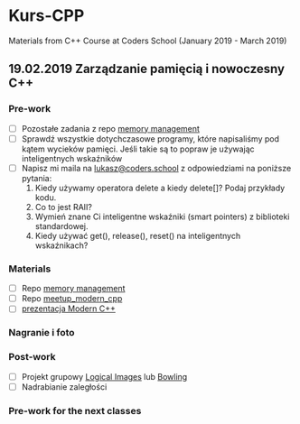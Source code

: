 # Kurs-CPP
Materials from C++ Course at Coders School (January 2019 - March 2019)

## 19.02.2019 Zarządzanie pamięcią i nowoczesny C++

### Pre-work
- [ ] Pozostałe zadania z repo [memory management](https://github.com/LordLukin/memory_management)
- [ ] Sprawdź wszystkie dotychczasowe programy, które napisaliśmy pod kątem wycieków pamięci. Jeśli takie są to popraw je używając inteligentnych wskaźników
- [ ] Napisz mi maila na lukasz@coders.school z odpowiedziami na poniższe pytania:
  1. Kiedy używamy operatora delete a kiedy delete[]? Podaj przykłady kodu.
  1. Co to jest RAII?
  1. Wymień znane Ci inteligentne wskaźniki (smart pointers) z biblioteki standardowej.
  1. Kiedy używać get(), release(), reset() na inteligentnych wskaźnikach? 

### Materials
- [ ] Repo [memory management](https://github.com/LordLukin/memory_management)
- [ ] Repo [meetup_modern_cpp](https://github.com/coders-school/meetup_modern_cpp)
- [ ] [prezentacja Modern C++](modern_cpp.pdf)

### Nagranie i foto


### Post-work
- [ ] Projekt grupowy [Logical Images](https://github.com/LordLukin/LogicalImages) lub [Bowling](https://github.com/LordLukin/Bowling)
- [ ] Nadrabianie zaległości

### Pre-work for the next classes

